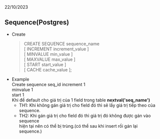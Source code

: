 22/10/2023
## Sequence(Postgres)
- Create
    > CREATE SEQUENCE sequence_name  
    [ INCREMENT increment_value ]  
    [ MINVALUE min_value ]   
    [ MAXVALUE max_value ]  
    [ START start_value ]  
    [ CACHE cache_value ];
- Example    
   Create sequence seq_id 
   increment 1   
   minvalue 1  
   start 1  
   Khi để default cho giá trị của 1 field trong table **nextval('seq_name')**  
   + TH1: Khi không gán giá trị cho field đó thì sẽ lấy giá trị tiếp theo của sequence.
   + TH2: Khi gán giá trị cho field đó thì giá trị đó không được gán vào sequence  
    hiện tại nên có thể bị trùng.(có thể sau khi insert rồi gán lại sequence.)


